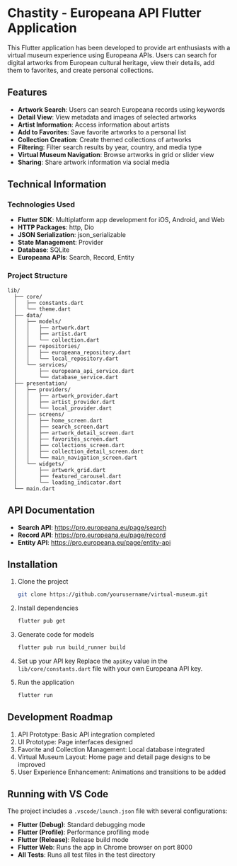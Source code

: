 # Chastity - Europeana API Flutter Application

This Flutter application has been developed to provide art enthusiasts with a virtual museum experience using Europeana APIs. Users can search for digital artworks from European cultural heritage, view their details, add them to favorites, and create personal collections.

## Features

- **Artwork Search**: Users can search Europeana records using keywords
- **Detail View**: View metadata and images of selected artworks
- **Artist Information**: Access information about artists
- **Add to Favorites**: Save favorite artworks to a personal list
- **Collection Creation**: Create themed collections of artworks
- **Filtering**: Filter search results by year, country, and media type
- **Virtual Museum Navigation**: Browse artworks in grid or slider view
- **Sharing**: Share artwork information via social media

## Technical Information

### Technologies Used

- **Flutter SDK**: Multiplatform app development for iOS, Android, and Web
- **HTTP Packages**: http, Dio
- **JSON Serialization**: json_serializable
- **State Management**: Provider
- **Database**: SQLite
- **Europeana APIs**: Search, Record, Entity

### Project Structure

```
lib/
  ├── core/
  │   ├── constants.dart
  │   └── theme.dart
  ├── data/
  │   ├── models/
  │   │   ├── artwork.dart
  │   │   ├── artist.dart
  │   │   └── collection.dart
  │   ├── repositories/
  │   │   ├── europeana_repository.dart
  │   │   └── local_repository.dart
  │   └── services/
  │       ├── europeana_api_service.dart
  │       └── database_service.dart
  ├── presentation/
  │   ├── providers/
  │   │   ├── artwork_provider.dart
  │   │   ├── artist_provider.dart
  │   │   └── local_provider.dart
  │   ├── screens/
  │   │   ├── home_screen.dart
  │   │   ├── search_screen.dart
  │   │   ├── artwork_detail_screen.dart
  │   │   ├── favorites_screen.dart
  │   │   ├── collections_screen.dart
  │   │   ├── collection_detail_screen.dart
  │   │   └── main_navigation_screen.dart
  │   └── widgets/
  │       ├── artwork_grid.dart
  │       ├── featured_carousel.dart
  │       └── loading_indicator.dart
  └── main.dart
```

## API Documentation

- **Search API**: https://pro.europeana.eu/page/search
- **Record API**: https://pro.europeana.eu/page/record
- **Entity API**: https://pro.europeana.eu/page/entity-api

## Installation

1. Clone the project

   ```bash
   git clone https://github.com/yourusername/virtual-museum.git
   ```

2. Install dependencies

   ```bash
   flutter pub get
   ```

3. Generate code for models

   ```bash
   flutter pub run build_runner build
   ```

4. Set up your API key
   Replace the `apiKey` value in the `lib/core/constants.dart` file with your own Europeana API key.

5. Run the application
   ```bash
   flutter run
   ```

## Development Roadmap

1. API Prototype: Basic API integration completed
2. UI Prototype: Page interfaces designed
3. Favorite and Collection Management: Local database integrated
4. Virtual Museum Layout: Home page and detail page designs to be improved
5. User Experience Enhancement: Animations and transitions to be added

## Running with VS Code

The project includes a `.vscode/launch.json` file with several configurations:

- **Flutter (Debug)**: Standard debugging mode
- **Flutter (Profile)**: Performance profiling mode
- **Flutter (Release)**: Release build mode
- **Flutter Web**: Runs the app in Chrome browser on port 8000
- **All Tests**: Runs all test files in the test directory
